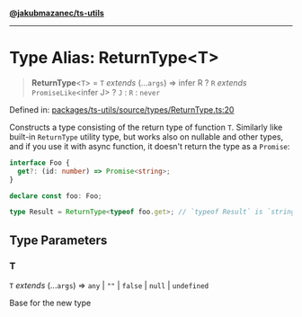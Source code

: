 [**@jakubmazanec/ts-utils**](../README.md)

---

# Type Alias: ReturnType\<T\>

> **ReturnType**\<`T`\> = `T` _extends_ (...`args`) => infer R ? `R` _extends_ `PromiseLike`\<infer
> J\> ? `J` : `R` : `never`

Defined in:
[packages/ts-utils/source/types/ReturnType.ts:20](https://github.com/jakubmazanec/tools/blob/026d472564678641afd0039e9c07d936f221ca46/packages/ts-utils/source/types/ReturnType.ts#L20)

Constructs a type consisting of the return type of function `T`. Similarly like built-in
`ReturnType` utility type, but works also on nullable and other types, and if you use it with async
function, it doesn't return the type as a `Promise`:

```TypeScript
interface Foo {
  get?: (id: number) => Promise<string>;
}

declare const foo: Foo;

type Result = ReturnType<typeof foo.get>; // `typeof Result` is `string`
```

## Type Parameters

### T

`T` _extends_ (...`args`) => `any` \| `""` \| `false` \| `null` \| `undefined`

Base for the new type
